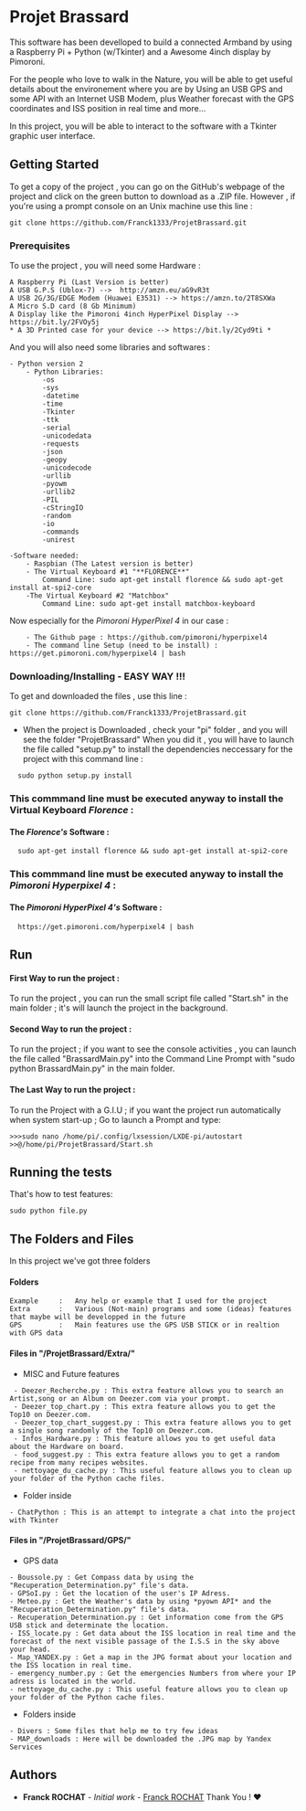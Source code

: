 # Projet Brassard
  
This software has been develloped to build a connected Armband by using a Raspberry Pi + Python (w/Tkinter) and a Awesome 4inch display by Pimoroni.

For the people who love to walk in the Nature, you will be able to get useful details about the environement where you are by Using an USB GPS and some API with an Internet USB Modem, plus Weather forecast with the GPS coordinates and ISS position in real time and more...

In this project, you will be able to interact to the software with a Tkinter graphic user interface.
  
## Getting Started  
  
To get a copy of the project , you can go on the GitHub's webpage of the project and click on the green button to download as a .ZIP file. However , if you're using a prompt console on an Unix machine use this line :

```
git clone https://github.com/Franck1333/ProjetBrassard.git
```
  
### Prerequisites  
  
To use the project , you will need some Hardware :
  
```  
A Raspberry Pi (Last Version is better)
A USB G.P.S (Ublox-7) -->  http://amzn.eu/aG9vR3t
A USB 2G/3G/EDGE Modem (Huawei E3531) --> https://amzn.to/2T8SXWa
A Micro S.D card (8 Gb Minimum)
A Display like the Pimoroni 4inch HyperPixel Display --> https://bit.ly/2FVOy5j
* A 3D Printed case for your device --> https://bit.ly/2Cyd9ti *
```  
  And you will also need some libraries and softwares :

```
- Python version 2
	- Python Libraries:
		-os
		-sys
		-datetime
		-time
		-Tkinter
		-ttk
		-serial
		-unicodedata
		-requests
		-json
		-geopy
		-unicodecode
		-urllib
		-pyowm
		-urllib2
		-PIL
		-cStringIO
		-random
		-io
		-commands
		-unirest
		
-Software needed:
	- Raspbian (The Latest version is better)
	- The Virtual Keyboard #1 "**FLORENCE**"
		Command Line: sudo apt-get install florence && sudo apt-get install at-spi2-core
	-The Virtual Keyboard #2 "Matchbox"
		Command Line: sudo apt-get install matchbox-keyboard
```

Now especially for the *Pimoroni HyperPixel 4* in our case :

```
	- The Github page : https://github.com/pimoroni/hyperpixel4
	- The command line Setup (need to be install) : https://get.pimoroni.com/hyperpixel4 | bash 
```
  
### Downloading/Installing - EASY WAY !!!  
To get and downloaded the files , use this line : 
```
git clone https://github.com/Franck1333/ProjetBrassard.git
```
- When the project is Downloaded , check your "pi" folder , and you will see the folder "ProjetBrassard"
When you did it , you will have to launch the file called "setup.py" to install the dependencies neccessary for the project with this command line : 

```
  sudo python setup.py install
```

### This commmand line must be executed anyway to install the Virtual Keyboard  *Florence* : 

#### The  *Florence's* Software :
```
  sudo apt-get install florence && sudo apt-get install at-spi2-core
```

### This commmand line must be executed anyway to install the  *Pimoroni Hyperpixel 4* : 

#### The  *Pimoroni HyperPixel 4's* Software :

```
  https://get.pimoroni.com/hyperpixel4 | bash
```

## Run
#### First Way to run the project :
To run the project , you can run the small script file called "Start.sh" in the main folder ; it's will launch the project in the background.

#### Second Way to run the project :
To run the project ; if you want to see the console activities , you can launch the file called "BrassardMain.py"  into the Command Line Prompt with "sudo python BrassardMain.py" in the main folder.

#### The Last Way to run the project :
To run the Project with a G.I.U ; if you want the project run automatically when system start-up ; Go to launch a Prompt and type:

```
>>>sudo nano /home/pi/.config/lxsession/LXDE-pi/autostart
>>@/home/pi/ProjetBrassard/Start.sh
```

## Running the tests  
  
That's how to test features:

    sudo python file.py

## The Folders and Files

In this project we've got three folders

#### Folders
```
Example 	: 	Any help or example that I used for the project
Extra 		: 	Various (Not-main) programs and some (ideas) features that maybe will be developped in the future
GPS 		:	Main features use the GPS USB STICK or in realtion with GPS data
```
#### Files in "/ProjetBrassard/Extra/"
 - MISC and Future features
```
 - Deezer_Recherche.py : This extra feature allows you to search an Artist,song or an Album on Deezer.com via your prompt.
 - Deezer_top_chart.py : This extra feature allows you to get the Top10 on Deezer.com.
 - Deezer_top_chart_suggest.py : This extra feature allows you to get a single song randomly of the Top10 on Deezer.com.
 - Infos_Hardware.py : This feature allows you to get useful data about the Hardware on board.
 - food_suggest.py : This extra feature allows you to get a random recipe from many recipes websites. 
 - nettoyage_du_cache.py : This useful feature allows you to clean up your folder of the Python cache files.
```
 - Folder inside
 ```
 - ChatPython : This is an attempt to integrate a chat into the project with Tkinter
 ```

#### Files in "/ProjetBrassard/GPS/"
- GPS data
```
- Boussole.py : Get Compass data by using the "Recuperation_Determination.py" file's data.
- GPSoI.py : Get the location of the user's IP Adress.
- Meteo.py : Get the Weather's data by using *pyown API* and the "Recuperation_Determination.py" file's data.
- Recuperation_Determination.py : Get information come from the GPS USB stick and determinate the location.
- ISS_locate.py : Get data about the ISS location in real time and the forecast of the next visible passage of the I.S.S in the sky above your head.
- Map_YANDEX.py : Get a map in the JPG format about your location and the ISS location in real time.
- emergency_number.py : Get the emergencies Numbers from where your IP adress is located in the world.
- nettoyage_du_cache.py : This useful feature allows you to clean up your folder of the Python cache files.
```
 - Folders inside
 ```
 - Divers : Some files that help me to try few ideas
 - MAP_downloads : Here will be downloaded the .JPG map by Yandex Services 
 ```

## Authors

-   **Franck ROCHAT**  -  _Initial work_  -  [Franck ROCHAT](https://github.com/Franck1333)  Thank You !  :heart:
<!--stackedit_data:
eyJoaXN0b3J5IjpbMTIyMzIwMzM2NSw3NDM1NjU0MDEsLTIyOD
MyNDIxMSwxMjU2MTU4MTIxLDE3NDkyODYwOTYsMTk2OTcwMjk2
LC0xNDQ3NDc2NTE2LDIwODYyNTI4NDgsLTQ5Mzk3NjA1NF19
-->

